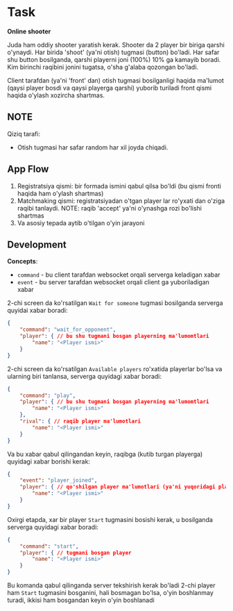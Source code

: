 # Task
**Online shooter**

Juda ham oddiy shooter yaratish kerak.
Shooter da 2 player bir biriga qarshi o'ynaydi.
Har birida 'shoot' (ya'ni otish) tugmasi (button) bo'ladi.
Har safar shu button bosilganda, qarshi playerni joni (100%)
10% ga kamayib boradi.
Kim birinchi raqibini jonini tugatsa, o'sha g'alaba qozongan bo'ladi.

Client tarafdan (ya'ni 'front' dan) otish tugmasi bosilganligi haqida
ma'lumot (qaysi player bosdi va qaysi playerga qarshi) yuborib turiladi
front qismi haqida o'ylash xozircha shartmas.

## NOTE
Qiziq tarafi:
- Otish tugmasi har safar random har xil joyda chiqadi.

## App Flow

1. Registratsiya qismi: bir formada ismini qabul qilsa bo'ldi (bu qismi fronti haqida ham o'ylash shartmas)
2. Matchmaking qismi: registratsiyadan o'tgan player lar ro'yxati dan o'ziga raqibi tanlaydi. NOTE: raqib 'accept' ya'ni o'ynashga rozi bo'lishi shartmas
3. Va asosiy tepada aytib o'tilgan o'yin jarayoni

## Development

**Concepts**:
- `command` - bu client tarafdan websocket orqali serverga keladigan xabar
- `event` - bu server tarafdan websocket orqali client ga yuboriladigan xabar

2-chi screen da ko'rsatilgan `Wait for someone` tugmasi bosilganda serverga quyidai xabar boradi:
```json
{
    "command": "wait_for_opponent",
    "player": { // bu shu tugmani bosgan playerning ma'lumomtlari
        "name": "<Player ismi>"
    }
}
```

2-chi screen da ko'rsatilgan `Available players` ro'xatida playerlar bo'lsa va ularning biri tanlansa, serverga quyidagi xabar boradi:
```json
{
    "command": "play",
    "player": { // bu shu tugmani bosgan playerning ma'lumomtlari
        "name": "<Player ismi>"
    },
    "rival": { // raqib player ma'lumotlari
        "name": "<Player ismi>"
    }
}
```
Va bu xabar qabul qilingandan keyin, raqibga (kutib turgan playerga) quyidagi xabar borishi kerak:
```json
{
    "event": "player_joined",
    "player": { // qo'shilgan player ma'lumotlari (ya'ni yuqoridagi player)
        "name": "<Player ismi>"
    }
}
```

Oxirgi etapda, xar bir player `Start` tugmasini bosishi kerak, u bosilganda serverga quyidagi xabar boradi:
```json
{
    "command": "start",
    "player": { // tugmani bosgan player
        "name": "<Player ismi>"
    }
}
```

Bu komanda qabul qilinganda server tekshirish kerak bo'ladi 2-chi player ham `Start` tugmasini bosganini, hali bosmagan bo'lsa, o'yin boshlanmay turadi,
ikkisi ham bosgandan keyin o'yin boshlanadi
